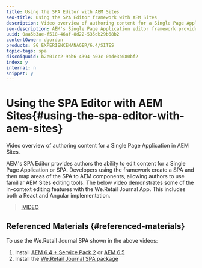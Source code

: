 ```yaml
---
title: Using the SPA Editor with AEM Sites
seo-title: Using the SPA Editor framework with AEM Sites
description: Video overview of authoring content for a Single Page Application in AEM Sites.
seo-description: AEM's Single Page Application editor framework provides authors the ability to edit content for a Single Page Application or SPA. Developers using the framework create a SPA and then map areas of the SPA to AEM components, allowing authors to use familiar AEM Sites editing tools. The below videos shows authoring content for a SPA built using the React JS framework in AEM.
uuid: 0aa5b3ae-f518-46af-8d22-535db29b68b2
contentOwner: dgordon
products: SG_EXPERIENCEMANAGER/6.4/SITES
topic-tags: spa
discoiquuid: b2e01cc2-9bb6-4394-a03c-0bde3b080bf2
index: y
internal: n
snippet: y
---
```


# Using the SPA Editor with AEM Sites{#using-the-spa-editor-with-aem-sites}

Video overview of authoring content for a Single Page Application in AEM Sites.

AEM's SPA Editor provides authors the ability to edit content for a Single Page Application or SPA. Developers using the framework create a SPA and then map areas of the SPA to AEM components, allowing authors to use familiar AEM Sites editing tools. The below video demonstrates some of the in-context editing features with the We.Retail Journal App. This includes both a React and Angular implementation.

>[!VIDEO](https://video.tv.adobe.com/v/22229?quality=9)

## Referenced Materials {#referenced-materials}

To use the We.Retail Journal SPA shown in the above videos:

1. Install [AEM 6.4 + Service Pack 2](https://helpx.adobe.com/experience-manager/6-4/release-notes/sp-release-notes.html) or [AEM 6.5](https://helpx.adobe.com/experience-manager/6-5/release-notes.html)
1. Install the [We.Retail Journal SPA package](https://github.com/adobe/aem-sample-we-retail-journal/releases)

